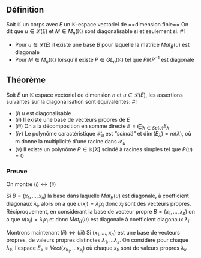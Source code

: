 ## Définition
Soit $\mathbb K$ un corps avec $E$ un $\mathbb K$-espace vectoriel de ==dimension finie==
On dit que $u \in \mathcal L(E)$ et $M \in M_n(\mathbb K)$ sont diagonalisable si et seulement si: #!

- Pour $u \in \mathcal L(E)$ il existe une base $B$ pour laquelle la matrice $Mat_B(u)$ est diagonale
- Pour $M \in M_n(\mathbb K)$ lorsqu'il existe $P \in GL_n(\mathbb K)$ tel que $PMP^{-1}$ est diagonale

## Théorème
Soit $E$ un $\mathbb K$ espace vectoriel de dimension $n$ et $u \in \mathcal L(E)$, les assertions suivantes sur la diagonalisation sont équivalentes: #!

- $(i)$ $u$ est diagonalisable
- $(ii)$ Il existe une base de vecteurs propres de $E$
- $(iii)$ On a la décomposition en somme directe $E = \bigoplus_{\lambda \in Sp(u)} E_\lambda$ 
- $(iv)$ Le polynôme caractéristique $\mathcal X_u$ est *"scindé"* et $\dim(E_\lambda) = m(\lambda)$, où m donne la multiplicité d'une racine dans $\mathcal X_u$
- $(v)$ Il existe un polynôme $P \in \mathbb K[X]$ scindé à racines simples tel que $P(u)= 0$

### Preuve
On montre $(i) \Leftrightarrow (ii)$

 Si $B = (x_1, \dots, x_n)$ la base dans laquelle $Mat_B(u)$ est diagonale, à coefficient diagonaux $\lambda_i$, alors on a que $u(x_i) = \lambda_ix_i$ donc $x_i$ sont des vecteurs propres.
Réciproquement, en considérant la base de vecteur propre $B=(x_1, \dots, x_n)$ on a que $u(x_i) = \lambda_ix_i$ et donc $Mat_B(u)$ est diagonale à coefficient diagonaux $\lambda_i$

Montrons maintenant $(ii) \Leftrightarrow (iii)$ 
Si $(x_1, \dots, x_n)$ est une base de vecteurs propres, de valeurs propres distinctes $\lambda_1, \dots \lambda_s$.
On considère pour chaque $\lambda_k$, l'espace $E_k = Vect(x_{k_1}, \dots x_{k_l})$ où chaque $x_k$ sont de valeurs propres $\lambda_k$

